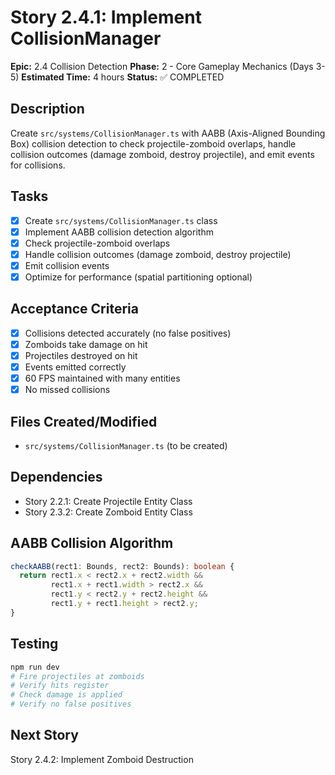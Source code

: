 # Story 2.4.1: Implement CollisionManager

**Epic:** 2.4 Collision Detection
**Phase:** 2 - Core Gameplay Mechanics (Days 3-5)
**Estimated Time:** 4 hours
**Status:** ✅ COMPLETED

## Description
Create `src/systems/CollisionManager.ts` with AABB (Axis-Aligned Bounding Box) collision detection to check projectile-zomboid overlaps, handle collision outcomes (damage zomboid, destroy projectile), and emit events for collisions.

## Tasks
- [x] Create `src/systems/CollisionManager.ts` class
- [x] Implement AABB collision detection algorithm
- [x] Check projectile-zomboid overlaps
- [x] Handle collision outcomes (damage zomboid, destroy projectile)
- [x] Emit collision events
- [x] Optimize for performance (spatial partitioning optional)

## Acceptance Criteria
- [x] Collisions detected accurately (no false positives)
- [x] Zomboids take damage on hit
- [x] Projectiles destroyed on hit
- [x] Events emitted correctly
- [x] 60 FPS maintained with many entities
- [x] No missed collisions

## Files Created/Modified
- `src/systems/CollisionManager.ts` (to be created)

## Dependencies
- Story 2.2.1: Create Projectile Entity Class
- Story 2.3.2: Create Zomboid Entity Class

## AABB Collision Algorithm
```typescript
checkAABB(rect1: Bounds, rect2: Bounds): boolean {
  return rect1.x < rect2.x + rect2.width &&
         rect1.x + rect1.width > rect2.x &&
         rect1.y < rect2.y + rect2.height &&
         rect1.y + rect1.height > rect2.y;
}
```

## Testing
```bash
npm run dev
# Fire projectiles at zomboids
# Verify hits register
# Check damage is applied
# Verify no false positives
```

## Next Story
Story 2.4.2: Implement Zomboid Destruction
